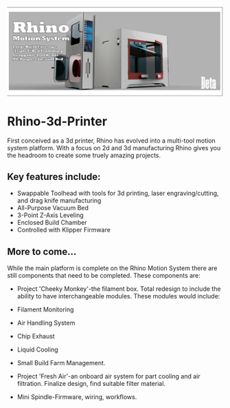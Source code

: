 ![Rhino Motion System](https://github.com/Makersmic/Rhino-3d-Printer/blob/main/Literature/Welcome%20Graphic-Beta.jpg)
# Rhino-3d-Printer
First conceived as a 3d printer, Rhino has evolved into a multi-tool motion system platform.  With a focus on 2d and 3d manufacturing Rhino gives you the headroom to create some truely amazing projects.  

## Key features include:
- Swappable Toolhead with tools for 3d printing, laser engraving/cutting, and drag knife manufacturing
- All-Purpose Vacuum Bed
- 3-Point Z-Axis Leveling
- Enclosed Build Chamber
- Controlled with Klipper Firmware

## More to come...
While the main platform is complete on the Rhino Motion System there are still components that need to be completed.  These components are:
- Project 'Cheeky Monkey'-the filament box.  Total redesign to include the ability to have interchangeable modules.  These modules would include:
- Filament Monitoring
- Air Handling System
- Chip Exhaust
- Liquid Cooling
- Small Build Farm Management.

- Project 'Fresh Air'-an onboard air system for part cooling and air filtration.  Finalize design, find suitable filter material.
- Mini Spindle-Firmware, wiring, workflows.

